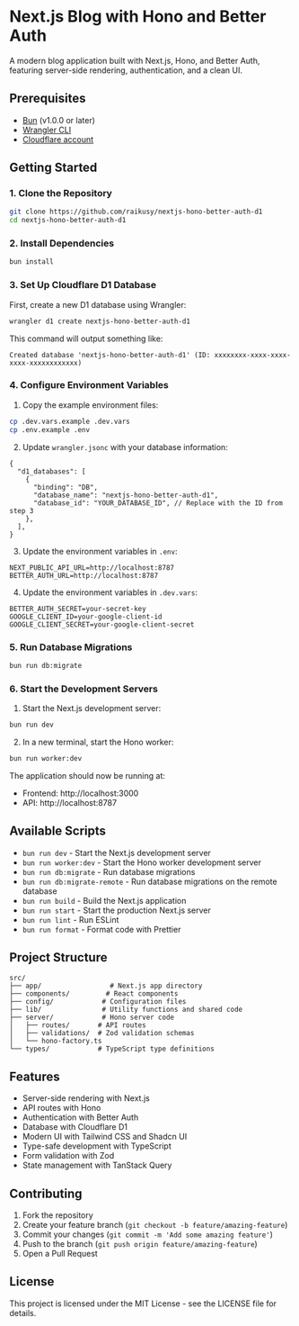 # Next.js Blog with Hono and Better Auth

A modern blog application built with Next.js, Hono, and Better Auth, featuring server-side rendering, authentication, and a clean UI.

## Prerequisites

- [Bun](https://bun.sh/) (v1.0.0 or later)
- [Wrangler CLI](https://developers.cloudflare.com/workers/wrangler/install-and-update/)
- [Cloudflare account](https://dash.cloudflare.com/sign-up)

## Getting Started

### 1. Clone the Repository

```bash
git clone https://github.com/raikusy/nextjs-hono-better-auth-d1
cd nextjs-hono-better-auth-d1
```

### 2. Install Dependencies

```bash
bun install
```

### 3. Set Up Cloudflare D1 Database

First, create a new D1 database using Wrangler:

```bash
wrangler d1 create nextjs-hono-better-auth-d1
```

This command will output something like:

```
Created database 'nextjs-hono-better-auth-d1' (ID: xxxxxxxx-xxxx-xxxx-xxxx-xxxxxxxxxxxx)
```

### 4. Configure Environment Variables

1. Copy the example environment files:

```bash
cp .dev.vars.example .dev.vars
cp .env.example .env
```

2. Update `wrangler.jsonc` with your database information:

```jsonc
{
  "d1_databases": [
    {
      "binding": "DB",
      "database_name": "nextjs-hono-better-auth-d1",
      "database_id": "YOUR_DATABASE_ID", // Replace with the ID from step 3
    },
  ],
}
```

3. Update the environment variables in `.env`:

```env
NEXT_PUBLIC_API_URL=http://localhost:8787
BETTER_AUTH_URL=http://localhost:8787
```

4. Update the environment variables in `.dev.vars`:

```env
BETTER_AUTH_SECRET=your-secret-key
GOOGLE_CLIENT_ID=your-google-client-id
GOOGLE_CLIENT_SECRET=your-google-client-secret
```

### 5. Run Database Migrations

```bash
bun run db:migrate
```

### 6. Start the Development Servers

1. Start the Next.js development server:

```bash
bun run dev
```

2. In a new terminal, start the Hono worker:

```bash
bun run worker:dev
```

The application should now be running at:

- Frontend: http://localhost:3000
- API: http://localhost:8787

## Available Scripts

- `bun run dev` - Start the Next.js development server
- `bun run worker:dev` - Start the Hono worker development server
- `bun run db:migrate` - Run database migrations
- `bun run db:migrate-remote` - Run database migrations on the remote database
- `bun run build` - Build the Next.js application
- `bun run start` - Start the production Next.js server
- `bun run lint` - Run ESLint
- `bun run format` - Format code with Prettier

## Project Structure

```
src/
├── app/                 # Next.js app directory
├── components/         # React components
├── config/            # Configuration files
├── lib/               # Utility functions and shared code
├── server/            # Hono server code
│   ├── routes/       # API routes
│   ├── validations/  # Zod validation schemas
│   └── hono-factory.ts
└── types/            # TypeScript type definitions
```

## Features

- Server-side rendering with Next.js
- API routes with Hono
- Authentication with Better Auth
- Database with Cloudflare D1
- Modern UI with Tailwind CSS and Shadcn UI
- Type-safe development with TypeScript
- Form validation with Zod
- State management with TanStack Query

## Contributing

1. Fork the repository
2. Create your feature branch (`git checkout -b feature/amazing-feature`)
3. Commit your changes (`git commit -m 'Add some amazing feature'`)
4. Push to the branch (`git push origin feature/amazing-feature`)
5. Open a Pull Request

## License

This project is licensed under the MIT License - see the LICENSE file for details.
